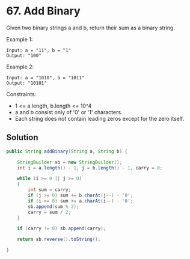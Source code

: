 # 67. Add Binary

Given two binary strings a and b, return their sum as a binary string.

 

Example 1:
```
Input: a = "11", b = "1"
Output: "100"
```
Example 2:
```
Input: a = "1010", b = "1011"
Output: "10101"
```

Constraints:

- 1 <= a.length, b.length <= 10^4
- a and b consist only of '0' or '1' characters.
- Each string does not contain leading zeros except for the zero itself.

## Solution
```java
public String addBinary(String a, String b) {

    StringBuilder sb = new StringBuilder();
    int i = a.length() - 1, j = b.length() - 1, carry = 0;

    while (i >= 0 || j >= 0) 
    {
        int sum = carry;
        if (j >= 0) sum += b.charAt(j--) - '0';
        if (i >= 0) sum += a.charAt(i--) - '0';
        sb.append(sum % 2);
        carry = sum / 2;
    }

    if (carry != 0) sb.append(carry);

    return sb.reverse().toString();

}

```